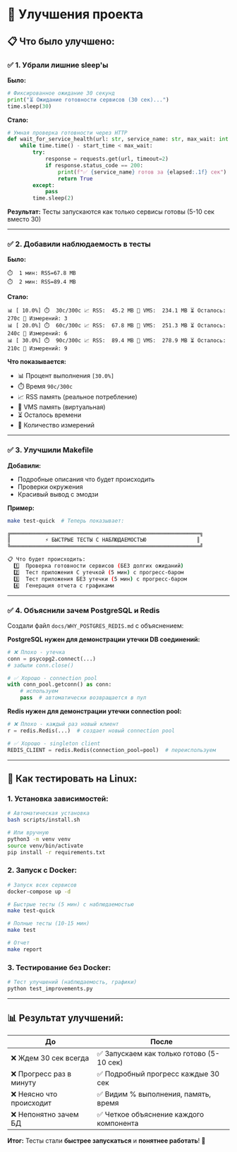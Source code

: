 # 🚀 Улучшения проекта

## 📋 **Что было улучшено:**

### ✅ **1. Убрали лишние sleep'ы**

**Было:**
```python
# Фиксированное ожидание 30 секунд
print("⏳ Ожидание готовности сервисов (30 сек)...")
time.sleep(30)
```

**Стало:**
```python
# Умная проверка готовности через HTTP
def wait_for_service_health(url: str, service_name: str, max_wait: int = 60):
    while time.time() - start_time < max_wait:
        try:
            response = requests.get(url, timeout=2)
            if response.status_code == 200:
                print(f"✅ {service_name} готов за {elapsed:.1f} сек")
                return True
        except:
            pass
        time.sleep(2)
```

**Результат:** Тесты запускаются как только сервисы готовы (5-10 сек вместо 30)

---

### ✅ **2. Добавили наблюдаемость в тесты**

**Было:**
```
⏱️  1 мин: RSS=67.8 MB
⏱️  2 мин: RSS=89.4 MB
```

**Стало:**
```
📊 [ 10.0%] ⏱️  30с/300с 📈 RSS:  45.2 MB 💾 VMS:  234.1 MB ⏳ Осталось: 270с 📏 Измерений: 3
📊 [ 20.0%] ⏱️  60с/300с 📈 RSS:  67.8 MB 💾 VMS:  251.3 MB ⏳ Осталось: 240с 📏 Измерений: 6
📊 [ 30.0%] ⏱️  90с/300с 📈 RSS:  89.4 MB 💾 VMS:  278.9 MB ⏳ Осталось: 210с 📏 Измерений: 9
```

**Что показывается:**
- 📊 Процент выполнения `[30.0%]`
- ⏱️ Время `90с/300с`  
- 📈 RSS память (реальное потребление)
- 💾 VMS память (виртуальная)
- ⏳ Осталось времени
- 📏 Количество измерений

---

### ✅ **3. Улучшили Makefile**

**Добавили:**
- Подробные описания что будет происходить
- Проверки окружения
- Красивый вывод с эмодзи

**Пример:**
```bash
make test-quick  # Теперь показывает:

╔════════════════════════════════════════════════════════════╗
║           ⚡ БЫСТРЫЕ ТЕСТЫ С НАБЛЮДАЕМОСТЬЮ                ║
╚════════════════════════════════════════════════════════════╝

📋 Что будет происходить:
  1️⃣  Проверка готовности сервисов (БЕЗ долгих ожиданий)
  2️⃣  Тест приложения С утечкой (5 мин) с прогресс-баром
  3️⃣  Тест приложения БЕЗ утечки (5 мин) с прогресс-баром
  4️⃣  Генерация отчета с графиками
```

---

### ✅ **4. Объяснили зачем PostgreSQL и Redis**

Создали файл `docs/WHY_POSTGRES_REDIS.md` с объяснением:

**PostgreSQL нужен для демонстрации утечки DB соединений:**
```python
# ❌ Плохо - утечка
conn = psycopg2.connect(...)
# забыли conn.close()

# ✅ Хорошо - connection pool
with conn_pool.getconn() as conn:
    # используем
    pass  # автоматически возвращается в пул
```

**Redis нужен для демонстрации утечки connection pool:**
```python
# ❌ Плохо - каждый раз новый клиент
r = redis.Redis(...)  # создает новый connection pool

# ✅ Хорошо - singleton client
REDIS_CLIENT = redis.Redis(connection_pool=pool)  # переиспользуем
```

---

## 🚀 **Как тестировать на Linux:**

### **1. Установка зависимостей:**
```bash
# Автоматическая установка
bash scripts/install.sh

# Или вручную
python3 -m venv venv
source venv/bin/activate
pip install -r requirements.txt
```

### **2. Запуск с Docker:**
```bash
# Запуск всех сервисов
docker-compose up -d

# Быстрые тесты (5 мин) с наблюдаемостью
make test-quick

# Полные тесты (10-15 мин)
make test

# Отчет
make report
```

### **3. Тестирование без Docker:**
```bash
# Тест улучшений (наблюдаемость, графики)
python test_improvements.py
```

---

## 📊 **Результат улучшений:**

| До | После |
|----|----|
| ❌ Ждем 30 сек всегда | ✅ Запускаем как только готово (5-10 сек) |
| ❌ Прогресс раз в минуту | ✅ Подробный прогресс каждые 30 сек |
| ❌ Неясно что происходит | ✅ Видим % выполнения, память, время |
| ❌ Непонятно зачем БД | ✅ Четкое объяснение каждого компонента |

**Итог:** Тесты стали **быстрее запускаться** и **понятнее работать**! 🎉